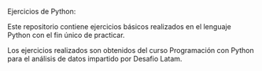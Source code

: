 Ejercicios de Python:

Este repositorio contiene ejercicios básicos realizados en el lenguaje Python con el fin único de practicar.

Los ejercicios realizados son obtenidos del curso Programación con Python para el análisis de datos impartido por Desafio Latam.
